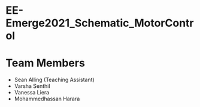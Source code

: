 # EE-Emerge2021_Schematic_MotorControl

# Team Members
* Sean Alling (Teaching Assistant)
* Varsha Senthil
* Vanessa Liera
* Mohammedhassan Harara
